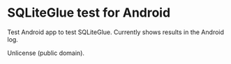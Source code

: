 # SQLiteGlue test for Android

Test Android app to test SQLiteGlue. Currently shows results in the Android log.

Unlicense (public domain).

